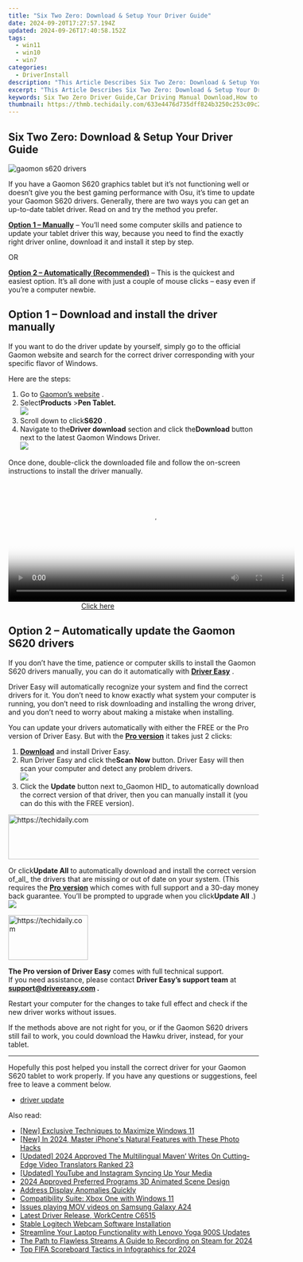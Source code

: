 ```yaml
---
title: "Six Two Zero: Download & Setup Your Driver Guide"
date: 2024-09-20T17:27:57.194Z
updated: 2024-09-26T17:40:58.152Z
tags:
  - win11
  - win10
  - win7
categories:
  - DriverInstall
description: "This Article Describes Six Two Zero: Download & Setup Your Driver Guide"
excerpt: "This Article Describes Six Two Zero: Download & Setup Your Driver Guide"
keywords: Six Two Zero Driver Guide,Car Driving Manual Download,How to Set up Your Vehicle's Driver Guide,Official Car Instructional Guide,Vehicle Owner's Manual Setup Instructions,Free Downloadable Car Driver Guide,Easy Installation of Vehicle User Manual
thumbnail: https://thmb.techidaily.com/633e4476d735dff824b3250c253c09c234e7613f83678c9c2635006dd72b341f.jpg
---
```


## Six Two Zero: Download & Setup Your Driver Guide

![gaomon s620 drivers](https://images.drivereasy.com/wp-content/uploads/2021/03/gaomon-s620-tablet.jpg)

 If you have a Gaomon S620 graphics tablet but it’s not functioning well or doesn’t give you the best gaming performance with Osu, it’s time to update your Gaomon S620 drivers. Generally, there are two ways you can get an up-to-date tablet driver. Read on and try the method you prefer.

**[Option 1 – Manually](#option1)** – You’ll need some computer skills and patience to update your tablet driver this way, because you need to find the exactly right driver online, download it and install it step by step.

OR

**[Option 2 – Automatically (Recommended)](#option2)**  – This is the quickest and easiest option. It’s all done with just a couple of mouse clicks – easy even if you’re a computer newbie.

## Option 1 – Download and install the driver manually

 If you want to do the driver update by yourself, simply go to the official Gaomon website and search for the correct driver corresponding with your specific flavor of Windows.

Here are the steps:

1. Go to [Gaomon’s website](https://www.gaomon.net/) .
2. Select**Products** \>**Pen Tablet.**  
![](https://images.drivereasy.com/wp-content/uploads/2021/03/manual-update-1.jpg)
3. Scroll down to click**S620** .
4. Navigate to the**Driver download** section and click the**Download** button next to the latest Gaomon Windows Driver.  
![](https://images.drivereasy.com/wp-content/uploads/2021/03/manual-update-2.jpg)

 Once done, double-click the downloaded file and follow the on-screen instructions to install the driver manually.

<!-- affiliate ads begin -->
<span id="1983582">
					<video width="576" height="240" style="cursor:pointer"
           poster="//a.impactradius-go.com/display-clicktoplayimage/1983582.png"
           onclick="if(!this.playClicked){this.play();this.setAttribute('controls',true);this.playClicked=true;}">
	   <source src="//a.impactradius-go.com/display-ad/22993-1983582">
	   <img src="//a.impactradius-go.com/display-clicktoplayimage/1983582.png" style="border: none; height: 100%; width: 100%; object-fit: contain">
	</video>
	<div style="width:360px;text-align:center"><a href="javascript:window.open(decodeURIComponent('https%3A%2F%2Fhomestyler.sjv.io%2Fc%2F5597632%2F1983582%2F22993'), '_blank');void(0);">Click here</a></div>
</span>
<img height="0" width="0" src="https://imp.pxf.io/i/5597632/1983582/22993" style="position:absolute;visibility:hidden;" border="0" />
<!-- affiliate ads end -->

## Option 2 – Automatically update the Gaomon S620 drivers

 If you don’t have the time, patience or computer skills to install the Gaomon S620 drivers manually, you can do it automatically with **[Driver Easy](https://tools.techidaily.com/drivereasy/download/)**  .

 Driver Easy will automatically recognize your system and find the correct drivers for it. You don’t need to know exactly what system your computer is running, you don’t need to risk downloading and installing the wrong driver, and you don’t need to worry about making a mistake when installing.

 You can update your drivers automatically with either the FREE or the Pro version of Driver Easy. But with the **[Pro version](https://tools.techidaily.com/drivereasy/download/)**  it takes just 2 clicks:

1. **[Download](https://tools.techidaily.com/drivereasy/download/)**  and install Driver Easy.
2. Run Driver Easy and click the**Scan Now** button. Driver Easy will then scan your computer and detect any problem drivers.  
![](https://images.drivereasy.com/wp-content/uploads/2021/03/de-borderless.jpg)
3. Click the **Update**  button next to_Gaomon HID_ to automatically download the correct version of that driver, then you can manually install it (you can do this with the FREE version).  

<!-- affiliate ads begin -->
<a href="https://imp.i357552.net/c/5597632/994842/11832" target="_top" id="994842">
  <img src="//a.impactradius-go.com/display-ad/11832-994842" border="0" alt="https://techidaily.com" width="728" height="90"/>
</a>
<img height="0" width="0" src="https://imp.i357552.net/i/5597632/994842/11832" style="position:absolute;visibility:hidden;" border="0" />
<!-- affiliate ads end -->

 Or click**Update All** to automatically download and install the correct version of_all_ the drivers that are missing or out of date on your system. (This requires the **[Pro version](https://tools.techidaily.com/drivereasy/download/)**  which comes with full support and a 30-day money back guarantee. You’ll be prompted to upgrade when you click**Update All** .)  
![](https://images.drivereasy.com/wp-content/uploads/2021/03/gaomon-s620-driver.jpg)

<!-- affiliate ads begin -->
<a href="https://aligracehair.sjv.io/c/5597632/2135352/19272" target="_top" id="2135352">
  <img src="//a.impactradius-go.com/display-ad/19272-2135352" border="0" alt="https://techidaily.com" width="160" height="90"/>
</a>
<img height="0" width="0" src="https://aligracehair.sjv.io/i/5597632/2135352/19272" style="position:absolute;visibility:hidden;" border="0" />
<!-- affiliate ads end -->

**The Pro version of Driver Easy** comes with full technical support.  
 If you need assistance, please contact **Driver Easy’s support team** at **[support@drivereasy.com](mailto:support@drivereasy.com) .**

 Restart your computer for the changes to take full effect and check if the new driver works without issues.

 If the methods above are not right for you, or if the Gaomon S620 drivers still fail to work, you could download the Hawku driver, instead, for your tablet.

---

 Hopefully this post helped you install the correct driver for your Gaomon S620 tablet to work properly. If you have any questions or suggestions, feel free to leave a comment below.

* [driver update](https://store.drivereasy.com/order/cart.php?PRODS=4731822&QTY=1&AFFILIATE=108875)

<ins class="adsbygoogle"
     style="display:block"
     data-ad-format="autorelaxed"
     data-ad-client="ca-pub-7571918770474297"
     data-ad-slot="1223367746"></ins>

<ins class="adsbygoogle"
     style="display:block"
     data-ad-client="ca-pub-7571918770474297"
     data-ad-slot="8358498916"
     data-ad-format="auto"
     data-full-width-responsive="true"></ins>

<span class="atpl-alsoreadstyle">Also read:</span>
<div><ul>
<li><a href="https://some-knowledge.techidaily.com/new-exclusive-techniques-to-maximize-windows-11/"><u>[New] Exclusive Techniques to Maximize Windows 11</u></a></li>
<li><a href="https://fox-info.techidaily.com/new-in-2024-master-iphones-natural-features-with-these-photo-hacks/"><u>[New] In 2024, Master iPhone's Natural Features with These Photo Hacks</u></a></li>
<li><a href="https://fox-links.techidaily.com/updated-2024-approved-the-multilingual-maven-writes-on-cutting-edge-video-translators-ranked-23/"><u>[Updated] 2024 Approved The Multilingual Maven’ Writes On Cutting-Edge Video Translators Ranked 23</u></a></li>
<li><a href="https://facebook-video-share.techidaily.com/updated-youtube-and-instagram-syncing-up-your-media/"><u>[Updated] YouTube and Instagram Syncing Up Your Media</u></a></li>
<li><a href="https://extra-approaches.techidaily.com/2024-approved-preferred-programs-3d-animated-scene-design/"><u>2024 Approved Preferred Programs 3D Animated Scene Design</u></a></li>
<li><a href="https://network-issues.techidaily.com/address-display-anomalies-quickly/"><u>Address Display Anomalies Quickly</u></a></li>
<li><a href="https://driver-install.techidaily.com/compatibility-suite-xbox-one-with-windows-11/"><u>Compatibility Suite: Xbox One with Windows 11</u></a></li>
<li><a href="https://review-topics.techidaily.com/issues-playing-mov-videos-on-samsung-galaxy-a24-by-aiseesoft-video-converter-play-mov-on-android/"><u>Issues playing MOV videos on Samsung Galaxy A24</u></a></li>
<li><a href="https://driver-install.techidaily.com/latest-driver-release-workcentre-c6515/"><u>Latest Driver Release, WorkCentre C6515</u></a></li>
<li><a href="https://driver-install.techidaily.com/stable-logitech-webcam-software-installation/"><u>Stable Logitech Webcam Software Installation</u></a></li>
<li><a href="https://driver-install.techidaily.com/streamline-your-laptop-functionality-with-lenovo-yoga-900s-updates/"><u>Streamline Your Laptop Functionality with Lenovo Yoga 900S Updates</u></a></li>
<li><a href="https://screen-capture.techidaily.com/the-path-to-flawless-streams-a-guide-to-recording-on-steam-for-2024/"><u>The Path to Flawless Streams A Guide to Recording on Steam for 2024</u></a></li>
<li><a href="https://facebook-video-footage.techidaily.com/top-fifa-scoreboard-tactics-in-infographics-for-2024/"><u>Top FIFA Scoreboard Tactics in Infographics for 2024</u></a></li>
</ul></div>

